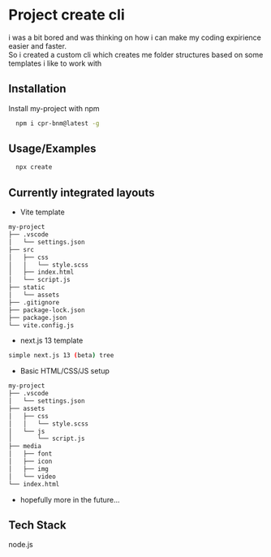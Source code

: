 
# Project create cli

i was a bit bored and was thinking on how i can make my coding expirience easier and faster.  
So i created a custom cli which creates me folder structures based on some templates i like to work with



## Installation

Install my-project with npm

```bash
  npm i cpr-bnm@latest -g
```


## Usage/Examples

```bash
  npx create
```


## Currently integrated layouts

- Vite template
```bash
my-project
├── .vscode
│   └── settings.json
├── src
│   ├── css
│   │   └── style.scss
│   ├── index.html
│   └── script.js
├── static
│   └── assets
├── .gitignore
├── package-lock.json
├── package.json
└── vite.config.js
```

- next.js 13 template
```bash
simple next.js 13 (beta) tree
```

- Basic HTML/CSS/JS setup
```bash
my-project
├── .vscode
│   └── settings.json
├── assets
│   ├── css
│   │   └── style.scss
│   └── js
│       └── script.js
├── media
│   ├── font
│   ├── icon
│   ├── img
│   └── video
└── index.html
```
- hopefully more in the future...


## Tech Stack

node.js
